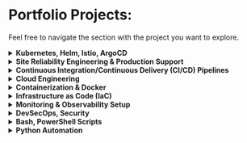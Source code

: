 # Portfolio Projects:
Feel free to navigate the section with the project you want to explore.

<details> <summary><strong>Kubernetes, Helm, Istio, ArgoCD</strong></summary>

- [GitOps Microservices Deployment with Argo CD on Azure Kubernetes Service (AKS)](https://github.com/DimitryZH/azure-argocd-online-shop)
- [Argo CD root Application on AWS Elastic Kubernetes Service (EKS)](https://github.com/DimitryZH/argo-cd-app)
- [EKS Clusters Configuration](https://github.com/DimitryZH/eks-clusters)
- [Managing Applications with OpenShift](https://github.com/DimitryZH/manage-app-with-openshift)
</details>

<details> <summary><strong>Site Reliability Engineering & Production Support</strong></summary>

- [Practical SRE use cases implemented with Datadog](https://github.com/DimitryZH/datadog-sre-practices)

</details>


<details> <summary><strong>Continuous Integration/Continuous Delivery (CI/CD) Pipelines</strong></summary>

#### GitLab CI/CD
- [Crafting and Hosting Portfolio Website with GitLab CI/CD](https://github.com/DimitryZH/Portfolio-website-)

#### Jenkins CI/CD
- [End-to-End CI/CD Jenkins Pipeline: Web Application Deployment with Kubernetes Cluster Integration](https://github.com/DimitryZH/Jenkins-ci-cd-pipeline)

#### GitHub Actions
- [CI/CD GitHub Actions Pipeline to AWS Elastic Beanstalk for Python Flask Applications](https://github.com/DimitryZH/CI-CD-pipeline-GitHubActions-AWS-Beanstalk)
- [GitHub Pages DevOps Portfolio Showcase](https://github.com/DimitryZH/website)
- [GitHub Actions Workflow](https://github.com/DimitryZH/github-actions-basics)
</details>

<details> <summary><strong>Cloud Engineering</strong></summary>

#### AWS
 
- [AWS Employee Directory App](https://github.com/DimitryZH/aws-emp-app) 
- [AWS Serverless Web Application](https://github.com/DimitryZH/Serverless-Web-Application)
- [AWS Amplify Webpage Hosting](https://github.com/DimitryZH/AWS_simple_webpage_hosting)

#### Azure
 - [Azure Functions for Serverless Applications](https://github.com/DimitryZH/azure-function)

#### Google Cloud
 - [Google Kubernetes Engine CI/CD Pipeline with Cloud Build and GitHub](https://github.com/DimitryZH/cloudbuild-gke)

</details>

<details> 
  <summary><strong>Containerization & Docker</strong></summary>

- [Dockerized PHP TestApp](https://github.com/DimitryZH/docker-testapp)
- [Nginx Web Server Dockerfile Automation](https://github.com/DimitryZH/nginx-webserver-dockerfile-automation)
- [Handcrafting a Container Image for a Website using Apache Web Server Image](https://github.com/DimitryZH/handcrafting-container-image)
- [Dockerized Apache Web Server with Widget Factory Inc Webpage](https://github.com/DimitryZH/content-widget-factory-inc)
</details>

<details> 
  <summary><strong>Infrastructure as Code (IaC)</strong></summary>

- [Azure Kubernetes Service Infrastructure with Terraform](https://github.com/DimitryZH/azure-terraform-online-shop)
- [AWS CodePipeline Infrastructure as Code (IaC)](https://github.com/DimitryZH/cloudformation-codepipeline)
- [Deploy Argo CD on EKS cluster using Terraform](https://github.com/DimitryZH/argo-cd-app-terraform)
- [Provisioning Apache Web Server with Terraform on AWS via GitHub Integration with Terraform Cloud](https://github.com/DimitryZH/terraform-webserver)
- [Provisioning Prometheus Server with Terraform on AWS Ubuntu 22.04](https://github.com/DimitryZH/terraform-prometheus-server)
- [Ansible AWS Automation](https://github.com/DimitryZH/ansible-aws-automation)
- [AWS Employee Directory Application with Terraform Automation](https://github.com/DimitryZH/aws-emp-app-tf)
</details>

<details><summary><strong>Monitoring & Observability Setup</strong></summary>
 
- [Istio for Microservices Security and Monitoring](https://github.com/DimitryZH/istiolf)
- [Installing Grafana Server on Linux Ubuntu 22.04](https://github.com/DimitryZH/installing-grafana-server)
- [Monitoring Infrastructure with Prometheus and Node Exporter](https://github.com/DimitryZH/prometheus-monitoring)
- [Installing Prometheus Server on Linux Ubuntu 22.04 as a Service](https://github.com/DimitryZH/installing-prometheus-server)
- [Grafana-Prometheus Monitoring Stack](https://github.com/DimitryZH/monitoring-stack)
- [Zabbix Monitoring Server Setup on CentOS](https://github.com/DimitryZH/zabbix-server-setup)
</details>

<details><summary><strong>DevSecOps, Security</strong></summary>

- [Practical IAM, Policies, and Role Management for Resource Access Control](https://github.com/DimitryZH/securing-AWS)
- [CI/CD Security – Safeguarding the Pipeline](https://github.com/DimitryZH/CI-CD-Security)
- [AWS Security Best Practices](https://github.com/DimitryZH/AWS-security-best-practices)
- [AWS S3 Data Security Guidelines](https://github.com/DimitryZH/AWS-S3-data-security-guidelines)
</details>

<details> 
  <summary><strong>Bash, PowerShell Scripts</strong></summary>

#### Bash Scripts
- [AWS Resource Tracker](https://github.com/DimitryZH/aws-resource-tracker)
- [Bash Backup Automation](https://github.com/DimitryZH/bash-backup-automation)
- [Ubuntu Tools Installer](https://github.com/DimitryZH/install-ubuntu-packages)
- [Bash User Management Script](https://github.com/DimitryZH/bash-user-management-script)

#### PowerShell Scripts
- [Active Directory PowerShell Automation](https://github.com/DimitryZH/active-directory-powershell-automation)
</details>

<details><summary><strong>Python Automation</strong></summary>

#### Python Scripting
- [Python DevOps Scripts](https://github.com/DimitryZH/python-devops-scripts)
- [Python Datadog Monitoring Automation](https://github.com/DimitryZH/python-datadog-monitoring-automation)
- [Python AWS Infrastructure Automation](https://github.com/DimitryZH/py-aws-infra-auto)
- [Python Automation Scripts](https://github.com/DimitryZH/python-automation-scripts)
- [Diagrams as Code with Python](https://github.com/DimitryZH/diagrams-as-code)
</details>




